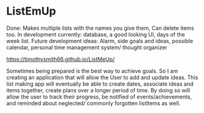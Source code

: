 # ListEmUp
Done: Makes multiple lists with the names you give them, Can delete items too. 
In development currently: database, a good looking UI, days of the week list.
Future development ideas: Alarm, side goals and ideas, possible calendar, personal time management system/ thought organizer

https://timothysmith66.github.io/ListMeUp/

Sometimes being prepared is the best way to achieve goals. So I am creating an application that will allow
the User to add and update ideas. This list making app will eventually be able to create dates, associate ideas and items together, create plans over a longer period of time. By doing so will allow the user to track their progress, be notified of events/achievements, and reminded about neglected/ commonly forgotten listItems as well. 
